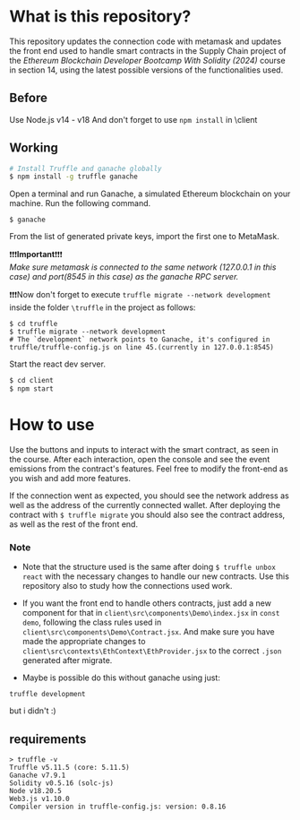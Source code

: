 # What is this repository?
This repository updates the connection code with metamask and updates the front end used to handle smart contracts in the Supply Chain project of the *Ethereum Blockchain Developer Bootcamp With Solidity (2024)* course in section 14, using the latest possible versions of the functionalities used.

## Before
Use Node.js v14 - v18
And don't forget to use `npm install` in \client

## Working

```sh
# Install Truffle and ganache globally
$ npm install -g truffle ganache
```
Open a terminal and run Ganache, a simulated Ethereum blockchain on your machine. Run the following command.
```
$ ganache
```
From the list of generated private keys, import the first one to MetaMask.

❗❗❗**Important**❗❗❗    
*Make sure metamask is connected to the same network (127.0.0.1 in this case) and port(8545 in this case) as the ganache RPC server.*

❗❗❗Now don't forget to execute `truffle migrate --network development` inside the folder `\truffle` in the project as follows:
```
$ cd truffle
$ truffle migrate --network development
# The `development` network points to Ganache, it's configured in truffle/truffle-config.js on line 45.(currently in 127.0.0.1:8545)
```



Start the react dev server.

```sh
$ cd client
$ npm start
```

# How to use
Use the buttons and inputs to interact with the smart contract, as seen in the course. After each interaction, open the console and see the event emissions from the contract's features. Feel free to modify the front-end as you wish and add more features. 

If the connection went as expected, you should see the network address as well as the address of the currently connected wallet. After deploying the contract with `$ truffle migrate` you should also see the contract address, as well as the rest of the front end.

### Note

* Note that the structure used is the same after doing `$ truffle unbox react` with the necessary changes to handle our new contracts. Use this repository also to study how the connections used work.

* If you want the front end to handle others contracts, just add a new component for that in `client\src\components\Demo\index.jsx` in `const demo`, following the class rules used in `client\src\components\Demo\Contract.jsx`. And make sure you have made the appropriate changes to `client\src\contexts\EthContext\EthProvider.jsx` to the correct `.json` generated after migrate.

* Maybe is possible do this without ganache using just:
```
truffle development
```
but i didn't :)

## requirements
```
> truffle -v
Truffle v5.11.5 (core: 5.11.5)
Ganache v7.9.1
Solidity v0.5.16 (solc-js)
Node v18.20.5
Web3.js v1.10.0
Compiler version in truffle-config.js: version: 0.8.16
```

